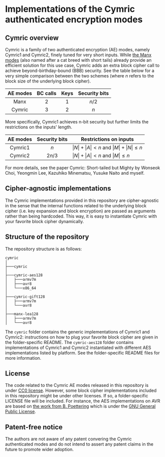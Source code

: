 # Implementations of the Cymric authenticated encryption modes

## Cymric overview
Cymric is a family of two authenticated encryption (AE) modes, namely Cymric1 and Cymric2, finely tuned for very short inputs.
While [the Manx modes](https://github.com/aadomn/manx_ae) (also named after a cat breed with short tails) already provide an efficient solution for this use case, Cymric adds an extra block cipher call to achieve beyond-birthday-bound (BBB) security.
See the table below for a very simple comparison between the two schemes (where $n$ refers to the block size of the underlying block cipher).

| AE modes   | BC calls | Keys  | Security bits |
| :--------: | :------: | :---: | :-----------: |
| Manx       |     2    |   1   |     $n/2$     |
| Cymric     |     3    |   2   |      $n$      |

More specifically, Cymric1 achieves n-bit security but further limits the restrictions on the inputs' length.

| AE modes   | Security bits |            Restrictions on inputs               |
| :--------: | :-----------: | ------------------------------------------------|
| Cymric1    |      $n$      | $\|N\| + \|A\| < n$ and $\|M\| + \|N\| \leq n$  |
| Cymric2    |     $2n/3$    | $\|N\| + \|A\| < n$ and $\|M\| \leq n$          |

For more details, see the paper Cymric: Short-tailed but Mighty by Wonseok Choi, Yeongmin Lee, Kazuhiko Minematsu, Yusuke Naito and myself.

## Cipher-agnostic implementations

The Cymric implementations provided in this repository are cipher-agnostic in the sense that the internal functions related to the underlying block cipher (i.e. key expansion and block encryption) are passed as arguments rather than being hardcoded.
This way, it is easy to instantiate Cymric with your favorite block cipher dynamically.

## Structure of the repository

The repository structure is as follows:

```
cymric
│
├───cymric
│   
├───cymric-aes128
│   ├───armv7m
│   ├───avr8
│   └───x86_64
│   
├───cymric-gift128
│   ├───armv7m
│   └───avr8
│   
├───manx-lea128
│   ├───armv7m
│   └───avr8
```

The `cymric` folder contains the generic implementations of Cymric1 and Cymric2: instructions on how to plug your favorite block cipher are given in the folder-specific README.
The `cymric-aes128` folder contains implementations of Cymric1 and Cymric2 instantiated with different AES implementations listed by platform. See the folder-specific README files for more information.

## License

The code related to the Cymric AE modes released in this repository is under [CC0 license](https://creativecommons.org/publicdomain/zero/1.0/deed.en).
However, some block cipher implementations included in this repository might be under other licenses. If so, a folder-specific LICENSE file will be included. For instance, the AES implementations on AVR are based on [the work from B. Poettering](http://point-at-infinity.org/avraes/) which is under the [GNU General Public License](https://www.gnu.org/licenses/gpl-3.0.html).

## Patent-free notice
The authors are not aware of any patent convering the Cymric authenticated modes and do not intend to assert any patent claims in the future to promote wider adoption.
